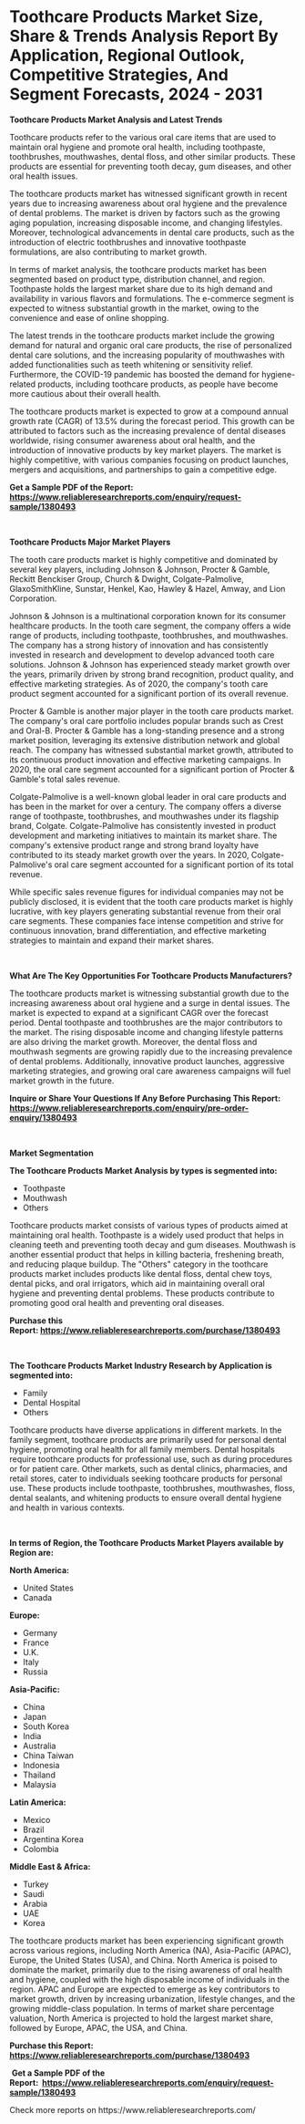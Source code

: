 <p><h1>Toothcare Products Market Size, Share & Trends Analysis Report By Application, Regional Outlook, Competitive Strategies, And Segment Forecasts, 2024 - 2031</h1></p><p><strong>Toothcare Products Market Analysis and Latest Trends</strong></p>
<p><p>Toothcare products refer to the various oral care items that are used to maintain oral hygiene and promote oral health, including toothpaste, toothbrushes, mouthwashes, dental floss, and other similar products. These products are essential for preventing tooth decay, gum diseases, and other oral health issues.</p><p>The toothcare products market has witnessed significant growth in recent years due to increasing awareness about oral hygiene and the prevalence of dental problems. The market is driven by factors such as the growing aging population, increasing disposable income, and changing lifestyles. Moreover, technological advancements in dental care products, such as the introduction of electric toothbrushes and innovative toothpaste formulations, are also contributing to market growth.</p><p>In terms of market analysis, the toothcare products market has been segmented based on product type, distribution channel, and region. Toothpaste holds the largest market share due to its high demand and availability in various flavors and formulations. The e-commerce segment is expected to witness substantial growth in the market, owing to the convenience and ease of online shopping.</p><p>The latest trends in the toothcare products market include the growing demand for natural and organic oral care products, the rise of personalized dental care solutions, and the increasing popularity of mouthwashes with added functionalities such as teeth whitening or sensitivity relief. Furthermore, the COVID-19 pandemic has boosted the demand for hygiene-related products, including toothcare products, as people have become more cautious about their overall health.</p><p>The toothcare products market is expected to grow at a compound annual growth rate (CAGR) of 13.5% during the forecast period. This growth can be attributed to factors such as the increasing prevalence of dental diseases worldwide, rising consumer awareness about oral health, and the introduction of innovative products by key market players. The market is highly competitive, with various companies focusing on product launches, mergers and acquisitions, and partnerships to gain a competitive edge.</p></p>
<p><strong>Get a Sample PDF of the Report:&nbsp; <a href="https://www.reliableresearchreports.com/enquiry/request-sample/1380493">https://www.reliableresearchreports.com/enquiry/request-sample/1380493</a></strong></p>
<p>&nbsp;</p>
<p><strong>Toothcare Products Major Market Players</strong></p>
<p><p>The tooth care products market is highly competitive and dominated by several key players, including Johnson & Johnson, Procter & Gamble, Reckitt Benckiser Group, Church & Dwight, Colgate-Palmolive, GlaxoSmithKline, Sunstar, Henkel, Kao, Hawley & Hazel, Amway, and Lion Corporation.</p><p>Johnson & Johnson is a multinational corporation known for its consumer healthcare products. In the tooth care segment, the company offers a wide range of products, including toothpaste, toothbrushes, and mouthwashes. The company has a strong history of innovation and has consistently invested in research and development to develop advanced tooth care solutions. Johnson & Johnson has experienced steady market growth over the years, primarily driven by strong brand recognition, product quality, and effective marketing strategies. As of 2020, the company's tooth care product segment accounted for a significant portion of its overall revenue.</p><p>Procter & Gamble is another major player in the tooth care products market. The company's oral care portfolio includes popular brands such as Crest and Oral-B. Procter & Gamble has a long-standing presence and a strong market position, leveraging its extensive distribution network and global reach. The company has witnessed substantial market growth, attributed to its continuous product innovation and effective marketing campaigns. In 2020, the oral care segment accounted for a significant portion of Procter & Gamble's total sales revenue.</p><p>Colgate-Palmolive is a well-known global leader in oral care products and has been in the market for over a century. The company offers a diverse range of toothpaste, toothbrushes, and mouthwashes under its flagship brand, Colgate. Colgate-Palmolive has consistently invested in product development and marketing initiatives to maintain its market share. The company's extensive product range and strong brand loyalty have contributed to its steady market growth over the years. In 2020, Colgate-Palmolive's oral care segment accounted for a significant portion of its total revenue.</p><p>While specific sales revenue figures for individual companies may not be publicly disclosed, it is evident that the tooth care products market is highly lucrative, with key players generating substantial revenue from their oral care segments. These companies face intense competition and strive for continuous innovation, brand differentiation, and effective marketing strategies to maintain and expand their market shares.</p></p>
<p>&nbsp;</p>
<p><strong>What Are The Key Opportunities For Toothcare Products Manufacturers?</strong></p>
<p><p>The toothcare products market is witnessing substantial growth due to the increasing awareness about oral hygiene and a surge in dental issues. The market is expected to expand at a significant CAGR over the forecast period. Dental toothpaste and toothbrushes are the major contributors to the market. The rising disposable income and changing lifestyle patterns are also driving the market growth. Moreover, the dental floss and mouthwash segments are growing rapidly due to the increasing prevalence of dental problems. Additionally, innovative product launches, aggressive marketing strategies, and growing oral care awareness campaigns will fuel market growth in the future.</p></p>
<p><strong>Inquire or Share Your Questions If Any Before Purchasing This Report: <a href="https://www.reliableresearchreports.com/enquiry/pre-order-enquiry/1380493">https://www.reliableresearchreports.com/enquiry/pre-order-enquiry/1380493</a></strong></p>
<p>&nbsp;</p>
<p><strong>Market Segmentation</strong></p>
<p><strong>The Toothcare Products Market Analysis by types is segmented into:</strong></p>
<p><ul><li>Toothpaste</li><li>Mouthwash</li><li>Others</li></ul></p>
<p><p>Toothcare products market consists of various types of products aimed at maintaining oral health. Toothpaste is a widely used product that helps in cleaning teeth and preventing tooth decay and gum diseases. Mouthwash is another essential product that helps in killing bacteria, freshening breath, and reducing plaque buildup. The "Others" category in the toothcare products market includes products like dental floss, dental chew toys, dental picks, and oral irrigators, which aid in maintaining overall oral hygiene and preventing dental problems. These products contribute to promoting good oral health and preventing oral diseases.</p></p>
<p><strong>Purchase this Report:&nbsp;<a href="https://www.reliableresearchreports.com/purchase/1380493">https://www.reliableresearchreports.com/purchase/1380493</a></strong></p>
<p>&nbsp;</p>
<p><strong>The Toothcare Products Market Industry Research by Application is segmented into:</strong></p>
<p><ul><li>Family</li><li>Dental Hospital</li><li>Others</li></ul></p>
<p><p>Toothcare products have diverse applications in different markets. In the family segment, toothcare products are primarily used for personal dental hygiene, promoting oral health for all family members. Dental hospitals require toothcare products for professional use, such as during procedures or for patient care. Other markets, such as dental clinics, pharmacies, and retail stores, cater to individuals seeking toothcare products for personal use. These products include toothpaste, toothbrushes, mouthwashes, floss, dental sealants, and whitening products to ensure overall dental hygiene and health in various contexts.</p></p>
<p>&nbsp;</p>
<p><strong>In terms of Region, the Toothcare Products Market Players available by Region are:</strong></p>
<p>
    <p> <strong> North America: </strong>
        <ul>
            <li>United States</li>
            <li>Canada</li>
        </ul>
        </p> 
    <p> <strong> Europe: </strong>
        <ul>
            <li>Germany</li>
            <li>France</li>
            <li>U.K.</li>
            <li>Italy</li>
            <li>Russia</li>
        </ul>
        </p> 
    <p> <strong> Asia-Pacific: </strong>
        <ul>
            <li>China</li>
            <li>Japan</li>
            <li>South Korea</li>
            <li>India</li>
            <li>Australia</li>
            <li>China Taiwan</li>
            <li>Indonesia</li>
            <li>Thailand</li>
            <li>Malaysia</li>
        </ul>
        </p> 
    <p> <strong> Latin America: </strong>
        <ul>
            <li>Mexico</li>
            <li>Brazil</li>
            <li>Argentina Korea</li>
            <li>Colombia</li>
        </ul>
        </p> 
    <p> <strong> Middle East & Africa: </strong>
        <ul>
            <li>Turkey</li>
            <li>Saudi</li>
            <li>Arabia</li>
            <li>UAE</li>
            <li>Korea</li>
        </ul>
    </p>
    </p>
<p><p>The toothcare products market has been experiencing significant growth across various regions, including North America (NA), Asia-Pacific (APAC), Europe, the United States (USA), and China. North America is poised to dominate the market, primarily due to the rising awareness of oral health and hygiene, coupled with the high disposable income of individuals in the region. APAC and Europe are expected to emerge as key contributors to market growth, driven by increasing urbanization, lifestyle changes, and the growing middle-class population. In terms of market share percentage valuation, North America is projected to hold the largest market share, followed by Europe, APAC, the USA, and China.</p></p>
<p><strong>Purchase this Report: <a href="https://www.reliableresearchreports.com/purchase/1380493">https://www.reliableresearchreports.com/purchase/1380493</a></strong></p>
<p>&nbsp;<strong>Get a Sample PDF of the Report:&nbsp;&nbsp;<a href="https://www.reliableresearchreports.com/enquiry/request-sample/1380493">https://www.reliableresearchreports.com/enquiry/request-sample/1380493</a></strong></p>
<p><strong></strong></p>
<p>Check more reports on https://www.reliableresearchreports.com/</p>